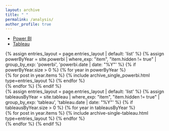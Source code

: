 ```yaml
---
layout: archive
title: " "
permalink: /analysis/
author_profile: true
---
```

<!--# Analysis

Welcome to the analysis section of our site! Here you'll find information and resources related to data analysis using tools like Power BI and Tableau.-->

<!-- Add the following code to include the CSS and JavaScript files -->
<link rel="stylesheet" href="{{ 'assets/css/style.css' | relative_url }}">


<!-- Add the navigation menu and tab content -->
<div class="container">
  <ul class="nav nav-pills">
   <!-- <li class="active" data-tab="power-bi-tab"><a href="#">Power BI</a></li> -->
    <li class="active" data-tab="power-bi-tab"><a href="#">Power BI</a></li>
    <!-- <li data-tab="tableau-tab"><a href="#">Tableau</a></li> -->
    <li data-tab="tableau-tab"><a href="#">Tableau</a></li>
  </ul>
  <div id="power-bi-tab" class="tab-content active">
    <!-- Power BI content goes here -->
    {% assign entries_layout = page.entries_layout | default: 'list' %}
    {% assign powerByYear = site.powerbi | where_exp: "item", "item.hidden != true" | group_by_exp: 'powerbi', 'powerbi.date | date: "%Y"' %}
    {% if powerByYear.size > 0 %}
      {% for year in powerByYear %}
        <section class="taxonomy__section">
          <div class="entries-{{ entries_layout }}">
            {% for post in year.items %}
              {% include archive_single_powerbi.html type=entries_layout %}
            {% endfor %}
          </div>
        </section>
    {% endfor %}
  {% endif %}
    
  </div>
  
  <div id="tableau-tab" class="tab-content">
    <!-- Tableau content goes here -->
    {% assign entries_layout = page.entries_layout | default: 'list' %}
    {% assign tableausByYear = site.tableau | where_exp: "item", "item.hidden != true" | group_by_exp: 'tableau', 'tableau.date | date: "%Y"' %}
    {% if tableausByYear.size > 0 %}
      {% for year in tableausByYear %}
        <section class="taxonomy__section">
          <div class="entries-{{ entries_layout }}">
            {% for post in year.items %}
              {% include archive-single-tableau.html type=entries_layout %}
            {% endfor %}
          </div>
         </section>
      {% endfor %}
    {% endif %}
  </div>
</div>
<script src="{{ 'assets/js/script-tabs.js' | relative_url }}"></script>
